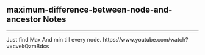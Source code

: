 <h2>maximum-difference-between-node-and-ancestor Notes</h2><hr>Just find Max And min till every node.
https://www.youtube.com/watch?v=cvekQzmBdcs